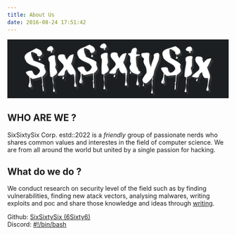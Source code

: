 ```yaml
---
title: About Us
date: 2016-08-24 17:51:42
---
```


![666-logo](/mid-666-logo.png)
## WHO ARE WE ?
SixSixtySix Corp. estd::2022 is a _friendly_ group of passionate nerds who shares common values and interestes in the field of computer science. We are from all around the world but united by a single passion for hacking.
## What do we do ?
We conduct research on security level of the field such as by finding vulnerabilities, finding new atack vectors, analysing malwares, writing exploits and poc and share those knowledge and ideas through [writing](/posts).

Github: [SixSixtySix (6Sixty6)](https://github.com/6Sixty6)\
Discord: [#!/bin/bash](https://discord.gg/mRu7YRxJS4)